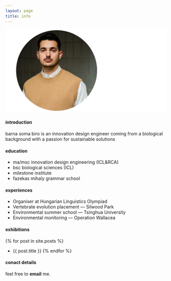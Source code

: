 ```yaml
---
layout: page
title: info
---
```


![barna soma biro](/headshot.png)

#### introduction
barna soma biro is an innovation design engineer coming from a biological background with a passion for sustainable solutions

#### education
- ma/msc innovation design engineering (ICL&RCA)
- bsc biological sciences (ICL)
- milestone institute
- fazekas mihaly grammar school

#### experiences
* Organiser at Hungarian Linguistics Olympiad
* Vertebrate evolution placement — Silwood Park
* Environmental summer school — Tsinghua University
* Environmental monitoring — Operation Wallacea

#### exhibitions
{% for post in site.posts %}
- <a href="{{ site.baseurl }}{{ post.url }}" style="text-decoration:none" >{{ post.title }}</a> {% endfor %}

#### conact details
feel free to <strong><a href = "mailto: b.s.biro@network.rca.ac.uk" style="text-decoration:none" >email</a></strong> me.
